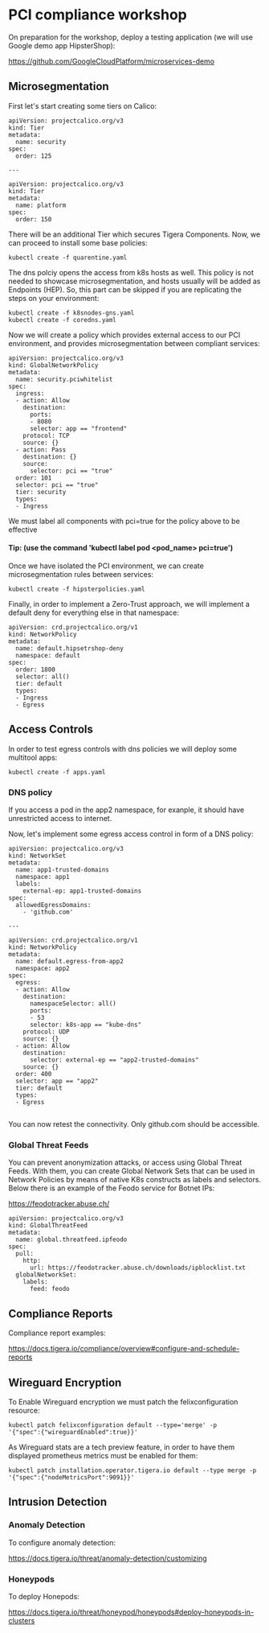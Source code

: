 # PCI compliance workshop

On preparation for the workshop, deploy a testing application (we will use Google demo app HipsterShop):

https://github.com/GoogleCloudPlatform/microservices-demo

## Microsegmentation

First let's start creating some tiers on Calico:

```
apiVersion: projectcalico.org/v3
kind: Tier
metadata:
  name: security
spec:
  order: 125

---

apiVersion: projectcalico.org/v3
kind: Tier
metadata:
  name: platform
spec:
  order: 150
```

There will be an additional Tier which secures Tigera Components. Now, we can proceed to install some base policies:

```
kubectl create -f quarentine.yaml
```

The dns polciy opens the access from k8s hosts as well. This policy is not needed to showcase microsegmentation, and hosts usually will be added as Endpoints (HEP). So, this part can be skipped if you are replicating the steps on your environment:

```
kubectl create -f k8snodes-gns.yaml
kubectl create -f coredns.yaml
```

Now we will create a policy which provides external access to our PCI environment, and provides microsegmentation between compliant services:

```  
apiVersion: projectcalico.org/v3
kind: GlobalNetworkPolicy
metadata:
  name: security.pciwhitelist
spec:
  ingress:
  - action: Allow
    destination:
      ports:
      - 8080
      selector: app == "frontend"
    protocol: TCP
    source: {}
  - action: Pass
    destination: {}
    source:
      selector: pci == "true"
  order: 101
  selector: pci == "true"
  tier: security
  types:
  - Ingress
```

We must label all components with pci=true for the policy above to be effective 

#### Tip: (use the command 'kubectl label pod <pod_name> pci=true')

Once we have isolated the PCI environment, we can create microsegmentation rules between services:

```
kubectl create -f hipsterpolicies.yaml
```

Finally, in order to implement a Zero-Trust approach, we will implement a default deny for everything else in that namespace:

```
apiVersion: crd.projectcalico.org/v1
kind: NetworkPolicy
metadata:
  name: default.hipsetrshop-deny
  namespace: default
spec:
  order: 1800
  selector: all()
  tier: default
  types:
  - Ingress
  - Egress
```

## Access Controls

In order to test egress controls with dns policies we will deploy some multitool apps:

```
kubectl create -f apps.yaml
```

### DNS policy

If you access a pod in the app2 namespace, for exanple, it should have unrestricted access to internet.

Now, let's implement some egress access control in form of a DNS policy:

```
apiVersion: projectcalico.org/v3
kind: NetworkSet
metadata:
  name: app1-trusted-domains
  namespace: app1
  labels:
    external-ep: app1-trusted-domains
spec:
  allowedEgressDomains:
    - 'github.com'

---

apiVersion: crd.projectcalico.org/v1
kind: NetworkPolicy
metadata:
  name: default.egress-from-app2
  namespace: app2
spec:
  egress:
  - action: Allow
    destination:
      namespaceSelector: all()
      ports:
      - 53
      selector: k8s-app == "kube-dns"
    protocol: UDP
    source: {}
  - action: Allow
    destination:
      selector: external-ep == "app2-trusted-domains"
    source: {}
  order: 400
  selector: app == "app2"
  tier: default
  types:
  - Egress
  
```
  
You can now retest the connectivity. Only github.com should be accessible.
  
### Global Threat Feeds

You can prevent anonymization attacks, or access using Global Threat Feeds. With them, you can create Global Network Sets that can be used in Network Policies by means of native K8s constructs as labels and selectors. Below there is an example of the Feodo service for Botnet IPs:

https://feodotracker.abuse.ch/

```
apiVersion: projectcalico.org/v3
kind: GlobalThreatFeed
metadata:
  name: global.threatfeed.ipfeodo
spec:
  pull:
    http:
      url: https://feodotracker.abuse.ch/downloads/ipblocklist.txt
  globalNetworkSet:
    labels:
      feed: feodo
```

## Compliance Reports

Compliance report examples:

https://docs.tigera.io/compliance/overview#configure-and-schedule-reports

## Wireguard Encryption

To Enable Wireguard encryption we must patch the felixconfiguration resource:

```
kubectl patch felixconfiguration default --type='merge' -p
'{"spec":{"wireguardEnabled":true}}'
```
  
As Wireguard stats are a tech preview feature, in order to have them displayed prometheus metrics must be enabled for them:

```
kubectl patch installation.operator.tigera.io default --type merge -p '{"spec":{"nodeMetricsPort":9091}}'
```

## Intrusion Detection

### Anomaly Detection

To configure anomaly detection:

https://docs.tigera.io/threat/anomaly-detection/customizing

### Honeypods

To deploy Honepods:

https://docs.tigera.io/threat/honeypod/honeypods#deploy-honeypods-in-clusters


  
